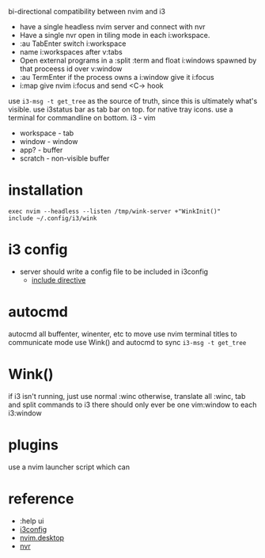 bi-directional compatibility between nvim and i3

* have a single headless nvim server and connect with nvr
* Have a single nvr open in tiling mode in each i:workspace.
* :au TabEnter switch i:workspace
* name i:workspaces after v:tabs
* Open external programs in a :split :term and float i:windows
  spawned by that proceess id over v:window
* :au TermEnter if the process owns a i:window give it i:focus
* i:map <ESC><ESC> give nvim i:focus and send <C-\><C-n>
hook

use `i3-msg -t get_tree` as the source of truth, since this is ultimately what's visible.
use i3status bar as tab bar on top. for native tray icons.
use a terminal for commandline on bottom.
i3 - vim
* workspace - tab
* window    - window
* app?      - buffer
* scratch   - non-visible buffer
# installation
```i3config
exec nvim --headless --listen /tmp/wink-server +"WinkInit()"
include ~/.config/i3/wink
```

# i3 config
* server should write a config file to be included in i3config
    * [include directive](https://i3wm.org/docs/userguide.html#include)

# autocmd
autocmd all buffenter, winenter, etc to move 
use nvim terminal titles to communicate mode
use Wink() and autocmd to sync `i3-msg -t get_tree`
# Wink()
if i3 isn't running, just use normal :winc
otherwise, translate all :winc, tab and split commands to i3
there should only ever be one vim:window to each i3:window

# plugins
use a nvim launcher script which can 

# reference
* :help ui
* [i3config](https://i3wm.org/docs/userguide.html)
* [nvim.desktop](https://github.com/fmoralesc/neovim-gnome-terminal-wrapper)
* [nvr](https://github.com/mhinz/neovim-remote)
